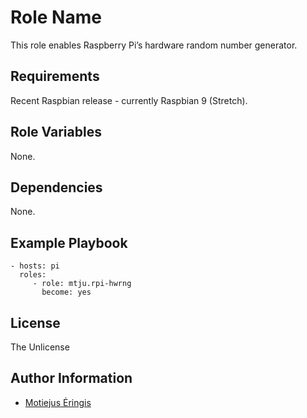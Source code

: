 Role Name
=========

This role enables Raspberry Pi’s hardware random number generator.

Requirements
------------

Recent Raspbian release - currently Raspbian 9 (Stretch).


Role Variables
--------------

None.

Dependencies
------------

None.

Example Playbook
----------------

    - hosts: pi
      roles:
         - role: mtju.rpi-hwrng
           become: yes

License
-------

The Unlicense

Author Information
------------------

- [Motiejus Ėringis](https://github.com/mtju)
